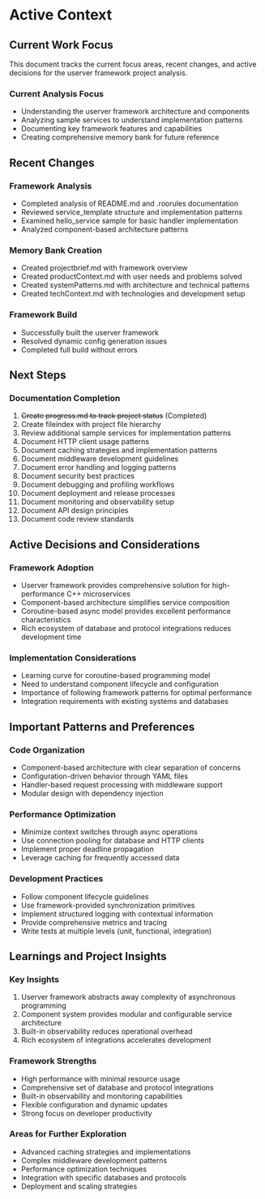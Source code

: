 # Active Context

## Current Work Focus

This document tracks the current focus areas, recent changes, and active decisions for the userver framework project analysis.

### Current Analysis Focus
- Understanding the userver framework architecture and components
- Analyzing sample services to understand implementation patterns
- Documenting key framework features and capabilities
- Creating comprehensive memory bank for future reference

## Recent Changes

### Framework Analysis
- Completed analysis of README.md and .roorules documentation
- Reviewed service_template structure and implementation patterns
- Examined hello_service sample for basic handler implementation
- Analyzed component-based architecture patterns

### Memory Bank Creation
- Created projectbrief.md with framework overview
- Created productContext.md with user needs and problems solved
- Created systemPatterns.md with architecture and technical patterns
- Created techContext.md with technologies and development setup

### Framework Build
- Successfully built the userver framework
- Resolved dynamic config generation issues
- Completed full build without errors

## Next Steps

### Documentation Completion
1. ~~Create progress.md to track project status~~ (Completed)
2. Create fileindex with project file hierarchy
3. Review additional sample services for implementation patterns
4. Document HTTP client usage patterns
5. Document caching strategies and implementation patterns
6. Document middleware development guidelines
7. Document error handling and logging patterns
8. Document security best practices
9. Document debugging and profiling workflows
10. Document deployment and release processes
11. Document monitoring and observability setup
12. Document API design principles
13. Document code review standards

## Active Decisions and Considerations

### Framework Adoption
- Userver framework provides comprehensive solution for high-performance C++ microservices
- Component-based architecture simplifies service composition
- Coroutine-based async model provides excellent performance characteristics
- Rich ecosystem of database and protocol integrations reduces development time

### Implementation Considerations
- Learning curve for coroutine-based programming model
- Need to understand component lifecycle and configuration
- Importance of following framework patterns for optimal performance
- Integration requirements with existing systems and databases

## Important Patterns and Preferences

### Code Organization
- Component-based architecture with clear separation of concerns
- Configuration-driven behavior through YAML files
- Handler-based request processing with middleware support
- Modular design with dependency injection

### Performance Optimization
- Minimize context switches through async operations
- Use connection pooling for database and HTTP clients
- Implement proper deadline propagation
- Leverage caching for frequently accessed data

### Development Practices
- Follow component lifecycle guidelines
- Use framework-provided synchronization primitives
- Implement structured logging with contextual information
- Provide comprehensive metrics and tracing
- Write tests at multiple levels (unit, functional, integration)

## Learnings and Project Insights

### Key Insights
1. Userver framework abstracts away complexity of asynchronous programming
2. Component system provides modular and configurable service architecture
3. Built-in observability reduces operational overhead
4. Rich ecosystem of integrations accelerates development

### Framework Strengths
- High performance with minimal resource usage
- Comprehensive set of database and protocol integrations
- Built-in observability and monitoring capabilities
- Flexible configuration and dynamic updates
- Strong focus on developer productivity

### Areas for Further Exploration
- Advanced caching strategies and implementations
- Complex middleware development patterns
- Performance optimization techniques
- Integration with specific databases and protocols
- Deployment and scaling strategies